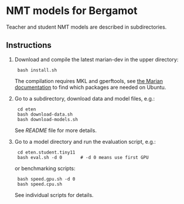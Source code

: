 # NMT models for Bergamot

Teacher and student NMT models are described in subdirectories.


## Instructions

1. Download and compile the latest marian-dev in the upper directory:

        bash install.sh

    The compilation requires MKL and gperftools, see [the Marian
    documentation](https://marian-nmt.github.io/docs/#installation) to find
    which packages are needed on Ubuntu.

2. Go to a subdirectory, download data and model files, e.g.:

        cd eten
        bash download-data.sh
        bash download-models.sh

    See _README_ file for more details.

3. Go to a model directory and run the evaluation script, e.g.:

        cd eten.student.tiny11
        bash eval.sh -d 0       # -d 0 means use first GPU

    or benchmarking scripts:

        bash speed.gpu.sh -d 0
        bash speed.cpu.sh

    See individual scripts for details.

